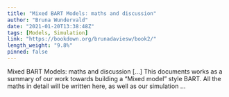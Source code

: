 ```yaml
---
title: "Mixed BART Models: maths and discussion"
author: "Bruna Wundervald"
date: "2021-01-20T13:38:48Z"
tags: [Models, Simulation]
link: "https://bookdown.org/brunadaviesw/book2/"
length_weight: "9.8%"
pinned: false
---
```


Mixed BART Models: maths and discussion [...] This documents works as a summary of our work towards building a
“Mixed model” style BART. All the maths in detail will be written
here, as well as our simulation ...
